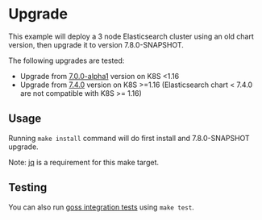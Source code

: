 # Upgrade

This example will deploy a 3 node Elasticsearch cluster using an old chart version,
then upgrade it to version 7.8.0-SNAPSHOT.

The following upgrades are tested:
- Upgrade from [7.0.0-alpha1][] version on K8S <1.16
- Upgrade from [7.4.0][] version on K8S >=1.16 (Elasticsearch chart < 7.4.0 are
not compatible with K8S >= 1.16)


## Usage

Running `make install` command will do first install and 7.8.0-SNAPSHOT upgrade.

Note: [jq][] is a requirement for this make target.


## Testing

You can also run [goss integration tests][] using `make test`.


[7.0.0-alpha1]: https://github.com/elastic/helm-charts/releases/tag/7.0.0-alpha1
[7.4.0]: https://github.com/elastic/helm-charts/releases/tag/7.4.0
[goss integration tests]: https://github.com/elastic/helm-charts/tree/7.8/elasticsearch/examples/upgrade/test/goss.yaml
[jq]: https://stedolan.github.io/jq/

